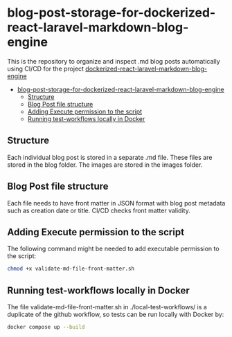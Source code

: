# blog-post-storage-for-dockerized-react-laravel-markdown-blog-engine

This is the repository to organize and inspect .md blog posts automatically using CI/CD for the project [dockerized-react-laravel-markdown-blog-engine](https://github.com/InstantBuddha/dockerized-react-laravel-markdown-blog-engine)

- [blog-post-storage-for-dockerized-react-laravel-markdown-blog-engine](#blog-post-storage-for-dockerized-react-laravel-markdown-blog-engine)
  - [Structure](#structure)
  - [Blog Post file structure](#blog-post-file-structure)
  - [Adding Execute permission to the script](#adding-execute-permission-to-the-script)
  - [Running test-workflows locally in Docker](#running-test-workflows-locally-in-docker)


## Structure

Each individual blog post is stored in a separate .md file. These files are stored in the blog folder. The images are stored in the images folder.

## Blog Post file structure

Each file needs to have front matter in JSON format with blog post metadata such as creation date or title. CI/CD checks front matter validity.

## Adding Execute permission to the script

The following command might be needed to add executable permission to the script:

```bash
chmod +x validate-md-file-front-matter.sh
```

## Running test-workflows locally in Docker

The file validate-md-file-front-matter.sh in ./local-test-workflows/ is a duplicate of the github workflow, so tests can be run locally with Docker by:

```bash
docker compose up --build
```